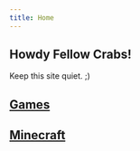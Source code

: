 ```yaml
---
title: Home
---
```


## Howdy Fellow Crabs!

Keep this site quiet. ;)

## <a href="./GBAGames" target="_blank">Games</a>

## <a href="./EaglerCraft" target="_blank">Minecraft</a>